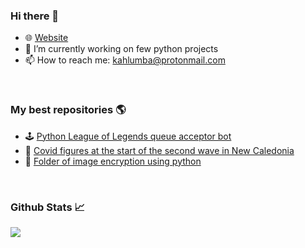 ### Hi there 👋
- 🌐 [Website](https://reusteur.org)
- 🔭 I’m currently working on few python projects
- 📫 How to reach me: kahlumba@protonmail.com
<br>

### My best repositories 🌎
- 🕹️ [Python League of Legends queue acceptor bot](https://github.com/reusteur73/Python-queue-Acceptor-LoL-compiled) 
- 🦠 [Covid figures at the start of the second wave in New Caledonia](https://reusteur73.github.io/reusteur.org/) 
- 🔐 [Folder of image encryption using python](https://github.com/reusteur73/image-folder-encryption)
<br>

### Github Stats 📈
[![](https://github-readme-stats.vercel.app/api?username=reusteur73&theme=radical)]()
